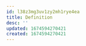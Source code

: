 ```yaml
---
id: l38z3mg3uv1zy2mh1rye4ea
title: Definition
desc: ''
updated: 1674594270421
created: 1674594270421
---
```

